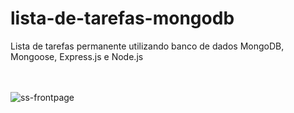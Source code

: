 # lista-de-tarefas-mongodb
 Lista de tarefas permanente utilizando banco de dados MongoDB, Mongoose, Express.js e Node.js
<br>
<br>
<br>
 
![ss-frontpage](https://github.com/user-attachments/assets/97dfe323-8135-4473-a15f-60b75d49e089)

